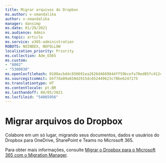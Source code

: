 ```yaml
---
title: Migrar arquivos do Dropbox
ms.author: v-smandalika
author: v-smandalika
manager: dansimp
ms.date: 01/29/2021
ms.audience: Admin
ms.topic: article
ms.service: o365-administration
ROBOTS: NOINDEX, NOFOLLOW
localization_priority: Priority
ms.collection: Adm_O365
ms.custom:
- "8002"
- "5300030"
ms.openlocfilehash: 0180acbddc850691ea2626d4669844ff59bcefa70ed05fc412c3680cc179f22f
ms.sourcegitcommit: b5f7da89a650d2915dc652449623c78be6247175
ms.translationtype: HT
ms.contentlocale: pt-BR
ms.lasthandoff: 08/05/2021
ms.locfileid: "54065956"
---
```

# <a name="migrate-files-from-dropbox"></a>Migrar arquivos do Dropbox

Colabore em um só lugar, migrando seus documentos, dados e usuários do Dropbox para OneDrive, SharePoint e Teams no Microsoft 365.

Para obter mais informações, consulte [Migrar o Dropbox para o Microsoft 365 com o Migration Manager](/sharepointmigration/mm-dropbox-overview).

